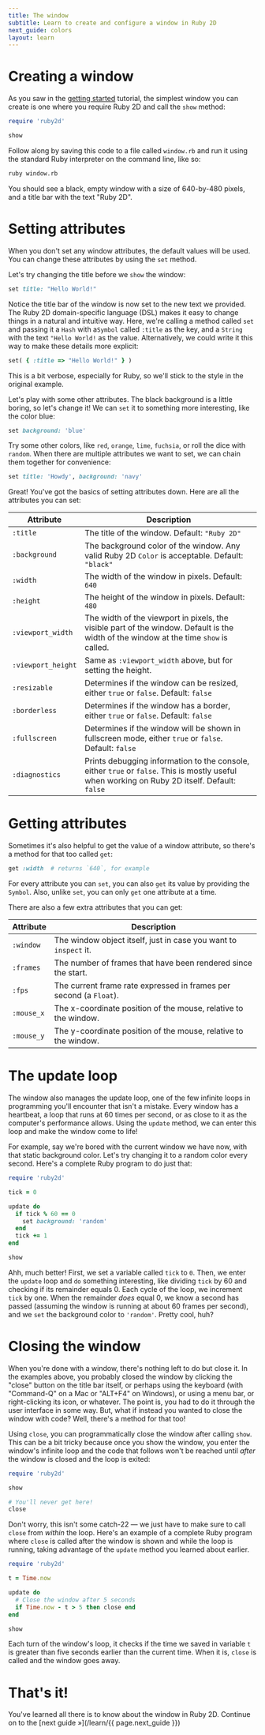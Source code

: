 ```yaml
---
title: The window
subtitle: Learn to create and configure a window in Ruby 2D
next_guide: colors
layout: learn
---
```


# Creating a window

As you saw in the [getting started](/learn/get-started) tutorial, the simplest window you can create is one where you require Ruby 2D and call the `show` method:

```ruby
require 'ruby2d'

show
```

Follow along by saving this code to a file called `window.rb` and run it using the standard Ruby interpreter on the command line, like so:

```bash
ruby window.rb
```

You should see a black, empty window with a size of 640-by-480 pixels, and a title bar with the text "Ruby 2D".

# Setting attributes

When you don't set any window attributes, the default values will be used. You can change these attributes by using the `set` method.

Let's try changing the title before we `show` the window:

```ruby
set title: "Hello World!"
```

Notice the title bar of the window is now set to the new text we provided. The Ruby 2D domain-specific language (DSL) makes it easy to change things in a natural and intuitive way. Here, we're calling a method called `set` and passing it a `Hash` with a`Symbol` called `:title` as the key, and a `String` with the text `"Hello World!` as the value. Alternatively, we could write it this way to make these details more explicit:

```ruby
set( { :title => "Hello World!" } )
```

This is a bit verbose, especially for Ruby, so we'll stick to the style in the original example.

Let's play with some other attributes. The black background is a little boring, so let's change it! We can `set` it to something more interesting, like the color blue:

```ruby
set background: 'blue'
```

Try some other colors, like `red`, `orange`, `lime`, `fuchsia`, or roll the dice with `random`. When there are multiple attributes we want to set, we can chain them together for convenience:

```ruby
set title: 'Howdy', background: 'navy'
```

Great! You've got the basics of setting attributes down. Here are all the attributes you can set:

| Attribute          | Description |
|--------------------|-------------|
| `:title`           | The title of the window. Default: `"Ruby 2D"` |
| `:background`      | The background color of the window. Any valid Ruby 2D `Color` is acceptable. Default: `"black"` |
| `:width`           | The width of the window in pixels. Default: `640` |
| `:height`          | The height of the window in pixels. Default: `480` |
| `:viewport_width`  | The width of the viewport in pixels, the visible part of the window. Default is the width of the window at the time `show` is called. |
| `:viewport_height` | Same as `:viewport_width` above, but for setting the height. |
| `:resizable`       | Determines if the window can be resized, either `true` or `false`. Default: `false` |
| `:borderless`      | Determines if the window has a border, either `true` or `false`. Default: `false` |
| `:fullscreen`      | Determines if the window will be shown in fullscreen mode, either `true` or `false`. Default: `false` |
| `:diagnostics`     | Prints debugging information to the console, either `true` or `false`. This is mostly useful when working on Ruby 2D itself. Default: `false` |

# Getting attributes

Sometimes it's also helpful to get the value of a window attribute, so there's a method for that too called `get`:

```ruby
get :width  # returns `640`, for example
```

For every attribute you can `set`, you can also `get` its value by providing the `Symbol`. Also, unlike `set`, you can only `get` one attribute at a time.

There are also a few extra attributes that you can get:

| Attribute  | Description |
|------------|-------------|
| `:window`  | The window object itself, just in case you want to `inspect` it. |
| `:frames`  | The number of frames that have been rendered since the start. |
| `:fps`     | The current frame rate expressed in frames per second (a `Float`). |
| `:mouse_x` | The x-coordinate position of the mouse, relative to the window. |
| `:mouse_y` | The y-coordinate position of the mouse, relative to the window. |

# The update loop

The window also manages the update loop, one of the few infinite loops in programming you'll encounter that isn't a mistake. Every window has a heartbeat, a loop that runs at 60 times per second, or as close to it as the computer's performance allows. Using the `update` method, we can enter this loop and make the window come to life!

For example, say we're bored with the current window we have now, with that static background color. Let's try changing it to a random color every second. Here's a complete Ruby program to do just that:

```ruby
require 'ruby2d'

tick = 0

update do
  if tick % 60 == 0
    set background: 'random'
  end
  tick += 1
end

show
```

Ahh, much better! First, we set a variable called `tick` to `0`. Then, we enter the `update` loop and `do` something interesting, like dividing `tick` by 60 and checking if its remainder equals 0. Each cycle of the loop, we increment `tick` by one. When the remainder _does_ equal 0, we know a second has passed (assuming the window is running at about 60 frames per second), and we `set` the background color to `'random'`. Pretty cool, huh?

# Closing the window

When you're done with a window, there's nothing left to do but close it. In the examples above, you probably closed the window by clicking the "close" button on the title bar itself, or perhaps using the keyboard (with "Command-Q" on a Mac or "ALT+F4" on Windows), or using a menu bar, or right-clicking its icon, or whatever. The point is, you had to do it through the user interface in some way. But, what if instead you wanted to close the window with code? Well, there's a method for that too!

Using `close`, you can programmatically close the window after calling `show`. This can be a bit tricky because once you show the window, you enter the window's infinite loop and the code that follows won't be reached until _after_ the window is closed and the loop is exited:

```ruby
require 'ruby2d'

show

# You'll never get here!
close
```

Don't worry, this isn't some catch-22 — we just have to make sure to call `close` from _within_ the loop. Here's an example of a complete Ruby program where `close` is called after the window is shown and while the loop is running, taking advantage of the `update` method you learned about earlier.

```ruby
require 'ruby2d'

t = Time.now

update do
  # Close the window after 5 seconds
  if Time.now - t > 5 then close end
end

show
```

Each turn of the window's loop, it checks if the time we saved in variable `t` is greater than five seconds earlier than the current time. When it is, `close` is called and the window goes away.

# That's it!

You've learned all there is to know about the window in Ruby 2D. Continue on to the [next guide »](/learn/{{ page.next_guide }})
